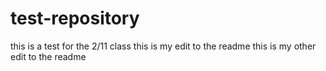 # test-repository
this is a test for the 2/11 class
this is my edit to the readme
this is my other edit to the readme
